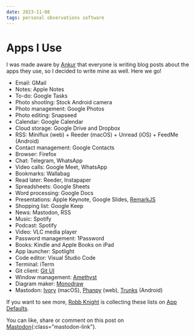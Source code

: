 ```yaml
---
date: 2023-11-08
tags: personal observations software
---
```


# Apps I Use

I was made aware by [Ankur](https://ankursethi.in/posts/default-apps-2023-edition/) that everyone is writing blog posts about the
apps they use, so I decided to write mine as well. Here we go!

- Email: GMail
- Notes: Apple Notes
- To-do: Google Tasks
- Photo shooting: Stock Android camera
- Photo management: Google Photos
- Photo editing: Snapseed
- Calendar: Google Calendar
- Cloud storage: Google Drive and Dropbox
- RSS: Miniflux (web) + Reeder (macOS) + Unread (iOS) + FeedMe (Android)
- Contact management: Google Contacts
- Browser: Firefox
- Chat: Telegram, WhatsApp
- Video calls: Google Meet, WhatsApp
- Bookmarks: Wallabag
- Read later: Reeder, Instapaper
- Spreadsheets: Google Sheets
- Word processing: Google Docs
- Presentations: Apple Keynote, Google Slides, [RemarkJS](https://remarkjs.com)
- Shopping list: Google Keep
- News: Mastodon, RSS
- Music: Spotify
- Podcast: Spotify
- Video: VLC media player
- Password management: 1Password
- Books: Kindle and Apple Books on iPad
- App launcher: Spotlight
- Code editor: Visual Studio Code
- Terminal: iTerm
- Git client: [Git UI](https://github.com/Extrawurst/gitui)
- Window management: [Amethyst](https://ianyh.com/amethyst/)
- Diagram maker: [Monodraw](https://monodraw.helftone.com/)
- Mastodon: [Ivory](https://tapbots.com/ivory) (macOS), [Phanpy](https://phanpy.social) (web), [Trunks](https://trunks.social) (Android)

If you want to see more, [Robb Knight](https://social.lol/@robb) is collecting these lists on [App Defaults](https://defaults.rknight.me/).

You can like, share or comment on this post on [Mastodon](https://fantastic.earth/@abnv/111373119311144686){:class="mastodon-link"}.
